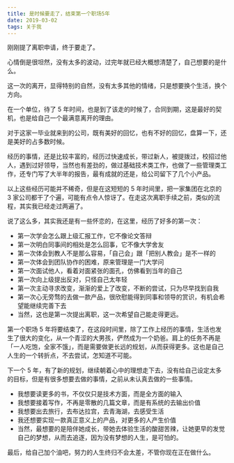 ```yaml
---
title: 是时候要走了，结束第一个职场5年
date: 2019-03-02
tags: 关于我
---
```


刚刚提了离职申请，终于要走了。

心情倒是很坦然，没有太多的波动，过完年就已经大概想清楚了，自己想要的是什么。

这一次的离开，显得特别的自然，没有太多其他的情绪，只是想要换个生活，换个方向。

在一个单位，待了 5 年时间，也是到了该走的时候了，合同到期，这是最好的契机，也是给自己一个最满意离开的理由。

对于这家一毕业就来到的公司，既有美好的回忆，也有不好的回忆，盘算一下，还是美好的占多数时候。

经历的事情，还是比较丰富的，经历过快速成长，带过新人，被提拨过，校招过他人，遇到过好领导，当然也有差劲的，做过基础技术类工作，也做了一些管理类工作，还专门写了大半年的报告，最有成就的还是，给公司留下了几个小产品。

以上这些经历可能并不稀奇，但是在这短短的 5 年时间里，把一家集团在北京的 3 家公司都干了个遍，可能有点令人惊讶了。在走这次离职手续之前，类似的流程，其实我已经走过两遍了。

说了这么多，其实我还是有一些怀恋的，在这里，经历了好多的第一次：

- 第一次学会怎么跟上级汇报工作，它不像论文答辩
- 第一次明白同事间的相处是怎么回事，它不像大学舍友
- 第一次体会到教人不是那么容易，「自己会」跟「把别人教会」是不一样的
- 第一次体会到团队协作的困难，原来管理是一门大学问
- 第一次面试他人，看着对面紧张的面孔，仿佛看到当年的自己
- 第一次向上级提出反对，只怪自己太年轻
- 第一次主动寻求改变，渐渐的爱上了改变，不断的尝试，只为尽早找到自我
- 第一次心无旁骛的去做一款产品，很欣慰能得到同事和领导的赏识，有机会希望能继续完善下去
- 当然，这也是第一次提出离职，这一次希望自己能走得更远。

第一个职场 5 年将要结束了，在这段时间里，除了工作上经历的事情，生活也发生了很大的变化，从一个青涩的大男孩，俨然成为一个奶爸。肩上的任务不再是「一人吃饱，全家不饿」，而是需要做更长远的规划，从而获得更多。这也是自己人生的一个转折点，不去尝试，怎知道不可能。

下一个 5 年，有了新的规划，继续朝着心中的理想走下去，没有给自己设定太多的目标，但是有很多想要去做的事情，之前从未认真去做的一些事情。

- 我想要读更多的书，不仅仅只是技术方面，而是全方面的输入
- 我想要接着写作，不再是零散的几篇文章，而是有系统的去输出价值
- 我想要出去旅行，去布达拉宫，去青海湖，去感受生活
- 我还想要实现一款真正意义上的产品，对更多的人产生价值
- 当然，最想要的是陪伴她成长，带她去体验生活的酸甜苦辣，让她更早的发觉自己的梦想，从而去追逐，因为没有梦想的人生，是可怕的。

最后，给自己加个油吧，努力的人生终归不会太差，不管你现在正在做什么。